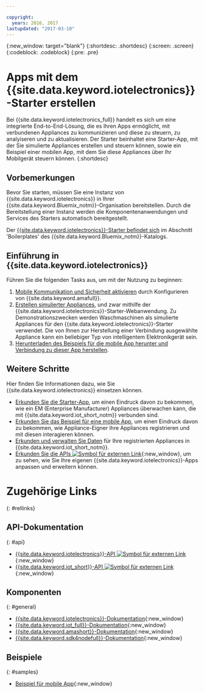 ```yaml
---

copyright:
  years: 2016, 2017
lastupdated: "2017-03-10"
---
```


<!-- Common attributes used in the template are defined as follows: -->
{:new_window: target="blank"}
{:shortdesc: .shortdesc}
{:screen: .screen}
{:codeblock: .codeblock}
{:pre: .pre}

<!-- Note to writers - index.md and iot4egettingstarted.md are (almost) duplicates and a change to one should be made to both. index.md appears within the product app as the getting started page. iot4egettingstarted.md appears as the top level topic in the docs toc. -->

# Apps mit dem {{site.data.keyword.iotelectronics}}-Starter erstellen

Bei {{site.data.keyword.iotelectronics_full}} handelt es sich um eine integrierte End-to-End-Lösung, die es Ihren Apps ermöglicht, mit verbundenen Appliances zu kommunizieren und diese zu steuern, zu analyiseren und zu aktualisieren. Der Starter beinhaltet eine Starter-App, mit der Sie simulierte Appliances erstellen und steuern können, sowie ein Beispiel einer mobilen App, mit dem Sie diese Appliances über Ihr Mobilgerät steuern können.
{:shortdesc}

## Vorbemerkungen

Bevor Sie starten, müssen Sie eine Instanz von {{site.data.keyword.iotelectronics}} in Ihrer {{site.data.keyword.Bluemix_notm}}-Organisation
 bereitstellen. Durch die Bereitstellung einer Instanz werden die Komponentenanwendungen und Services des Starters automatisch bereitgestellt.

 Der [{{site.data.keyword.iotelectronics}}-Starter befindet sich](https://console.{DomainName}/catalog/starters/iot-for-electronics-starter/) im Abschnitt 'Boilerplates' des {{site.data.keyword.Bluemix_notm}}-Katalogs.

## Einführung in {{site.data.keyword.iotelectronics}}
Führen Sie die folgenden Tasks aus, um mit der Nutzung zu beginnen:

1. [Mobile Kommunikation und Sicherheit aktivieren](iotelectronics_config_mca.html) durch Konfigurieren von {{site.data.keyword.amafull}}.
2. [Erstellen simulierter Appliances](iot4ecreatingappliances.html), und zwar mithilfe der {{site.data.keyword.iotelectronics}}-Starter-Webanwendung. Zu Demonstrationszwecken werden Waschmaschinen als simulierte Appliances für den {{site.data.keyword.iotelectronics}}-Starter verwendet. Die von Ihnen zur Herstellung einer Verbindung ausgewählte Appliance kann ein beliebiger Typ von intelligentem Elektronikgerät sein.
3. [Herunterladen des Beispiels für die mobile App herunter und Verbindung zu dieser App herstellen](iotelectronics_config_mobile.html).


## Weitere Schritte
Hier finden Sie Informationen dazu, wie Sie {{site.data.keyword.iotelectronics}} einsetzen können.

- [Erkunden Sie die Starter-App](iot4ecreatingappliances.html), um einen Eindruck davon zu bekommen, wie ein EM (Enterprise Manufacturer) Appliances überwachen kann, die mit {{site.data.keyword.iot_short_notm}} verbunden sind.
- [Erkunden Sie das Beispiel für eine mobile App](iotelectronics_config_mobile.html), um einen Eindruck davon zu bekommen, wie Appliance-Eigner ihre Appliances registrieren und mit diesen interagieren können.
- [Erkunden und verwalten Sie Daten](iotelectronics_dashboard.html) für Ihre registrierten Appliances in {{site.data.keyword.iot_short_notm}}.
- [Erkunden Sie die APIs ![Symbol für externen Link](../../icons/launch-glyph.svg)](http://ibmiotforelectronics.mybluemix.net/public/iot4eregistrationapi.html){:new_window}, um zu sehen, wie Sie Ihre eigenen {{site.data.keyword.iotelectronics}}-Apps anpassen und erweitern können.

# Zugehörige Links
{: #rellinks}
<!-- Related Links last updated 23 October 2016 - new API source -->
## API-Dokumentation
{: #api}
* [{{site.data.keyword.iotelectronics}}-API ![Symbol für externen Link](../../icons/launch-glyph.svg)](https://broker-uss-iot4e.electronics.internetofthings.ibmcloud.com/public/iot4eregistrationapi.html){:new_window}
* [{{site.data.keyword.iot_short}}-API ![Symbol für externen Link](../../icons/launch-glyph.svg)](https://developer.ibm.com/iotfoundation/recipes/api-documentation/){:new_window}


## Komponenten
{: #general}

* [{{site.data.keyword.iotelectronics}}-Dokumentation](iotelectronics_overview.html){:new_window}
* [{{site.data.keyword.iot_full}}-Dokumentation](https://console.ng.bluemix.net/docs/services/IoT/index.html){:new_window}
*  [{{site.data.keyword.amashort}}-Dokumentation](https://console.ng.bluemix.net/docs/services/mobileaccess/overview.html){:new_window}
* [{{site.data.keyword.sdk4nodefull}}-Dokumentation](https://console.ng.bluemix.net/docs/runtimes/nodejs/index.html#nodejs_runtime){:new_window}

## Beispiele
{: #samples}
* [Beispiel für mobile App](https://console.ng.bluemix.net/docs/starters/IotElectronics/iotelectronics_config_mobile.html){:new_window}
